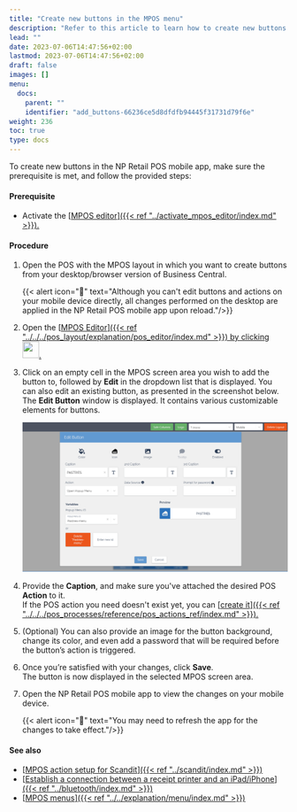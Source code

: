```yaml
---
title: "Create new buttons in the MPOS menu"
description: "Refer to this article to learn how to create new buttons in the MPOS menu."
lead: ""
date: 2023-07-06T14:47:56+02:00
lastmod: 2023-07-06T14:47:56+02:00
draft: false
images: []
menu:
  docs:
    parent: ""
    identifier: "add_buttons-66236ce5d8dfdfb94445f31731d79f6e"
weight: 236
toc: true
type: docs
---
```


To create new buttons in the NP Retail POS mobile app, make sure the prerequisite is met, and follow the provided steps:

#### Prerequisite

- Activate the [<ins>MPOS editor<ins>]({{< ref "../activate_mpos_editor/index.md" >}}).

#### Procedure

1. Open the POS with the MPOS layout in which you want to create buttons from your desktop/browser version of Business Central.
   
   {{< alert icon="📝" text="Although you can't edit buttons and actions on your mobile device directly, all changes performed on the desktop are applied in the NP Retail POS mobile app upon reload."/>}}

2. Open the [<ins>MPOS Editor<ins>]({{< ref "../../../pos_layout/explanation/pos_editor/index.md" >}}) by clicking <image src="Images/cog.PNG" width="30" height="30">.
3. Click on an empty cell in the MPOS screen area you wish to add the button to, followed by **Edit** in the dropdown list that is displayed. You can also edit an existing button, as presented in the screenshot below.     
   The **Edit Button** window is displayed. It contains various customizable elements for buttons.     

   ![edit_mpos_button](Images/edit_mpos_button.PNG)

4. Provide the **Caption**, and make sure you've attached the desired POS **Action** to it.     
   If the POS action you need doesn't exist yet, you can [<ins>create it<ins>]({{< ref "../../../pos_processes/reference/pos_actions_ref/index.md" >}}).
5. (Optional) You can also provide an image for the button background, change its color, and even add a password that will be required before the button’s action is triggered.
6. Once you’re satisfied with your changes, click **Save**.     
   The button is now displayed in the selected MPOS screen area.
7. Open the NP Retail POS mobile app to view the changes on your mobile device.      
   
   {{< alert icon="📝" text="You may need to refresh the app for the changes to take effect."/>}}


#### See also

- [<ins>MPOS action setup for Scandit<ins>]({{< ref "../scandit/index.md" >}})
- [<ins>Establish a connection between a receipt printer and an iPad/iPhone<ins>]({{< ref "../bluetooth/index.md" >}})
- [<ins>MPOS menus<ins>]({{< ref "../../explanation/menu/index.md" >}})